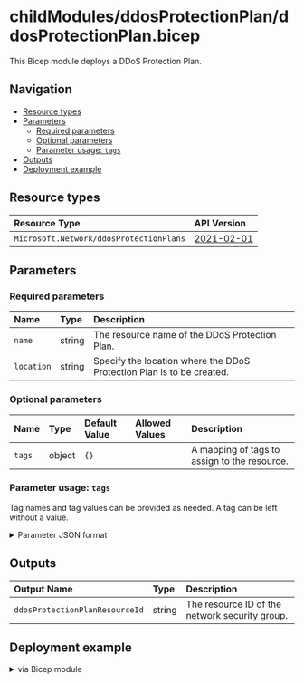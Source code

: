 # childModules/ddosProtectionPlan/ddosProtectionPlan.bicep <!-- omit in toc -->

This Bicep module deploys a DDoS Protection Plan.

## Navigation <!-- omit in toc -->

- [Resource types](#resource-types)
- [Parameters](#parameters)
  - [Required parameters](#required-parameters)
  - [Optional parameters](#optional-parameters)
  - [Parameter usage: `tags`](#parameter-usage-tags)
- [Outputs](#outputs)
- [Deployment example](#deployment-example)

## Resource types

| Resource Type | API Version |
| :-- | :-- |
| `Microsoft.Network/ddosProtectionPlans` | [2021-02-01](https://learn.microsoft.com/en-us/azure/templates/microsoft.network/2021-02-01/ddosprotectionplans) |

## Parameters

### Required parameters

|  Name | Type | Description |
| :-- | :-- | :-- |
| `name` | string |  The resource name of the DDoS Protection Plan.|
| `location` | string |  Specify the location where the DDoS Protection Plan is to be created. |

### Optional parameters

| Name | Type | Default Value | Allowed Values | Description |
| :-- | :-- | :-- | :-- | :-- |
| `tags` | object | `{}` |  | A mapping of tags to assign to the resource. |

### Parameter usage: `tags`

Tag names and tag values can be provided as needed. A tag can be left without a value.

<details>

<summary>Parameter JSON format</summary>

```json
"tags": {
    "value": {
        "Environment": "Test",
        "Contact": "sample.user@custcompany.net",
        "CostCenter": "8844",
        "ServiceName": "BackendServiceXYZ",
        "Role": "BackendXYZ"
    }
}
```

</details>

## Outputs

| Output Name | Type | Description |
| :-- | :-- | :-- |
| `ddosProtectionPlanResourceId` | string | The resource ID of the network security group. |

## Deployment example

<p>
<details>

<summary>via Bicep module</summary>

```bicep
module ddosProtectionPlan './childModules/ddosProtectionPlan/ddosProtectionPlan.bicep' = {
  name: '${uniqueString(deployment().name, location)}-ddosPlan-deployment'
  params: {
    name: 'xxx-cnty-x-eune-ddos-plan'
    location: 'northeurope'
    tags: {
      Environment: 'Test'
      Contact: 'sample.user@custcompany.net'
      CostCenter: '8844'
      ServiceName: 'BackendServiceXYZ'
      Role: 'BackendXYZ'
    }
  }
}
```

</details>
</p>

